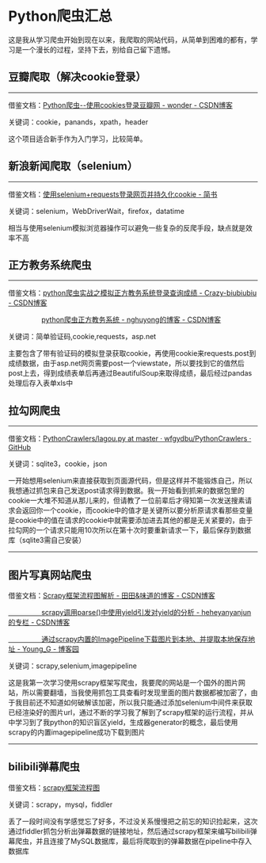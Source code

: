 <div class="kalamu-area" contenteditable="true"><h1>Python爬虫汇总<br></h1><p>这是我从学习爬虫开始到现在以来，我爬取的网站代码，从简单到困难的都有，学习是一个漫长的过程，坚持下去，别给自己留下遗憾。</p><h2>豆瓣爬取（解决cookie登录）<br></h2><hr><p>借鉴文档：<a href="https://blog.csdn.net/qq_16209077/article/details/80012080" target="_blank">Python爬虫--使用cookies登录豆瓣网 - wonder - CSDN博客</a></p><p>关键词：cookie，panands，xpath，header</p><p>这个项目适合新手作为入门学习，比较简单。</p><h2>新浪新闻爬取（selenium）<br></h2><hr><p>借鉴文档：<a href="https://www.jianshu.com/p/eb3df224045c?utm_campaign=haruki&amp;utm_content=note&amp;utm_medium=reader_share&amp;utm_source=qq" target="_blank">使用selenium+requests登录网页并持久化cookie - 简书</a></p><p>关键词：selenium，WebDriverWait，firefox，datatime</p><p>相当与使用selenium模拟浏览器操作可以避免一些复杂的反爬手段，缺点就是效率不高</p><h2>正方教务系统爬虫</h2><hr><p>借鉴文档：<a href="https://blog.csdn.net/beat_the_world/article/details/45621673" target="_blank">python爬虫实战之模拟正方教务系统登录查询成绩 - Crazy-biubiubiu - CSDN博客</a></p><p>&nbsp;&nbsp;&nbsp;&nbsp;&nbsp;&nbsp;&nbsp;&nbsp;&nbsp;&nbsp;&nbsp;&nbsp;&nbsp;&nbsp;&nbsp;&nbsp; <a href="https://blog.csdn.net/nghuyong/article/details/51622888" target="_blank">python爬虫正方教务系统 - nghuyong的博客 - CSDN博客</a></p><p>关键词：简单验证码,cookie,requests，asp.net</p><p>主要包含了带有验证码的模拟登录获取cookie，再使用cookie来requests.post到成绩数据，由于asp.net网页需要post一个viewstate，所以要找到它的值然后post上去，得到成绩表单后再通过BeautifulSoup来取得成绩，最后经过pandas处理后存入表单xls中</p><h2>拉勾网爬虫<br></h2><hr><p>借鉴文档：<a href="https://github.com/wfgydbu/PythonCrawlers/blob/master/lagou.py" target="_blank">PythonCrawlers/lagou.py at master · wfgydbu/PythonCrawlers · GitHub</a></p><p>关键词：sqlite3，cookie，json</p><p>一开始想用selenium来直接获取到页面源代码，但是这样并不能锻炼自己，所以我想通过抓包来自己发送post请求得到数据。我一开始看到抓来的数据包里的cookie一大堆不知道从那儿来的，但请教了一位前辈后才得知第一次发送搜素请求会返回你一个cookie，而cookie中的值才是关键所以要分析原请求看那些变量是cookie中的值在请求的cookie中就需要添加进去其他的都是无关紧要的，由于拉勾网的一个请求只能用10次所以在第十次时要重新请求一下，最后保存到数据库（sqlite3需自己安装）</p><hr><h2>图片写真网站爬虫</h2><p>借鉴文档：<a href="https://blog.csdn.net/qq_37143745/article/details/80996707" target="_blank">Scrapy框架流程图解析 - 田田&amp;味道的博客 - CSDN博客</a></p><p><a href="https://blog.csdn.net/heheyanyanjun/article/details/79199378" target="_blank">&nbsp;&nbsp;&nbsp;&nbsp;&nbsp;&nbsp;&nbsp;&nbsp;&nbsp;&nbsp;&nbsp;&nbsp;&nbsp;&nbsp;&nbsp;&nbsp; scrapy调用parse()中使用yield引发对yield的分析 - heheyanyanjun的专栏 - CSDN博客</a></p><p><a href="https://www.cnblogs.com/attitudeY/p/7078559.html" target="_blank">&nbsp;&nbsp;&nbsp;&nbsp;&nbsp;&nbsp;&nbsp;&nbsp;&nbsp;&nbsp;&nbsp;&nbsp;&nbsp;&nbsp; &nbsp; 通过scrapy内置的ImagePipeline下载图片到本地、并提取本地保存地址 - Young_G - 博客园</a></p><p>关键词：scrapy,selenium,imagepipeline</p><p>这是我第一次学习使用scrapy框架写爬虫，我要爬的网站是一个国外的图片网站，所以需要翻墙，当我使用抓包工具查看时发现里面的图片数据都被加密了，由于我目前还不知道如何破解该加密，所以我只能通过添加selenium中间件来获取已经渲染好的图片url，通过不断的学习我了解到了scrapy框架的运行流程，并从中学习到了我python的知识盲区yield，生成器generator的概念，最后使用scrapy的内置imagepipeline成功下载到图片</p><hr><h2><b>bilibili弹幕爬虫</b></h2><p>借鉴文档：<a href="https://blog.csdn.net/loner_fang/article/details/81022164" target="_blank">scrapy框架流程图</a></p><p>关键词：scrapy，mysql，fiddler</p><p>丢了一段时间没有学感觉忘了好多，不过没关系慢慢把之前忘的知识捡起来，这次通过fiddler抓包分析出弹幕数据的链接地址，然后通过scrapy框架来编写bilibili弹幕爬虫，并且连接了MySQL数据库，最后将爬取到的弹幕数据在pipeline中存入数据库</p><p><br></p></div>
